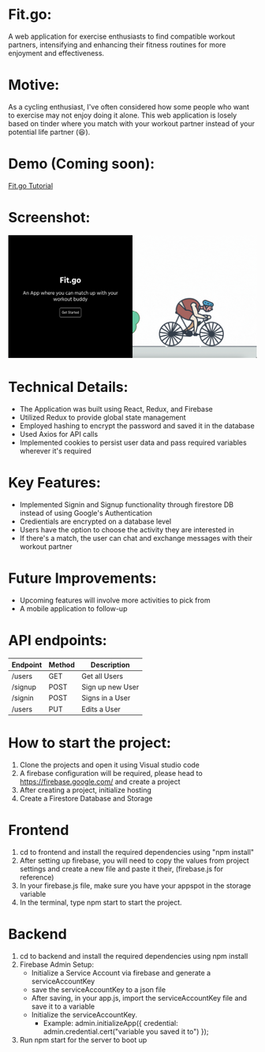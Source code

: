 # Fit.go:

A web application for exercise enthusiasts to find compatible workout partners, intensifying and enhancing their fitness routines for more enjoyment and effectiveness.

# Motive:

As a cycling enthusiast, I've often considered how some people who want to exercise may not enjoy doing it alone. This web application is losely based on tinder where you match with your workout partner instead of your potential life partner (😆).

# Demo (Coming soon):

<a href="" target="_blank">Fit.go Tutorial </a>

# Screenshot:

![Home Page](<Screenshot 2024-02-23 at 18.02.02.png>)

# Technical Details:

- The Application was built using React, Redux, and Firebase
- Utilized Redux to provide global state management
- Employed hashing to encrypt the password and saved it in the database
- Used Axios for API calls
- Implemented cookies to persist user data and pass required variables wherever it's required

# Key Features:

- Implemented Signin and Signup functionality through firestore DB instead of using Google's Authentication
- Credientials are encrypted on a database level
- Users have the option to choose the activity they are interested in
- If there's a match, the user can chat and exchange messages with their workout partner

# Future Improvements:

- Upcoming features will involve more activities to pick from
- A mobile application to follow-up

# API endpoints:

| Endpoint | Method | Description      |
| -------- | ------ | ---------------- |
| /users   | GET    | Get all Users    |
| /signup  | POST   | Sign up new User |
| /signin  | POST   | Signs in a User  |
| /users   | PUT    | Edits a User     |

# How to start the project:

1. Clone the projects and open it using Visual studio code
2. A firebase configuration will be required, please head to https://firebase.google.com/ and create a project
3. After creating a project, initialize hosting
4. Create a Firestore Database and Storage

# Frontend

1. cd to frontend and install the required dependencies using "npm install"
2. After setting up firebase, you will need to copy the values from project settings and create a new file and paste it their, (firebase.js for reference)
3. In your firebase.js file, make sure you have your appspot in the storage variable
4. In the terminal, type npm start to start the project.

# Backend

1. cd to backend and install the required dependencies using npm install
2. Firebase Admin Setup:
   - Initialize a Service Account via firebase and generate a serviceAccountKey
   - save the serviceAccountKey to a json file
   - After saving, in your app.js, import the serviceAccountKey file and save it to a variable
   - Initialize the serviceAccountKey.
     - Example: admin.initializeApp({
       credential: admin.credential.cert("variable you saved it to")
       });
3. Run npm start for the server to boot up
